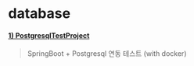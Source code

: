 # database

#### [1) PostgresqlTestProject](https://github.com/seohaebada/2021to2022/tree/master/database/PostgresqlTestProject)
> SpringBoot + Postgresql 연동 테스트 (with docker)
